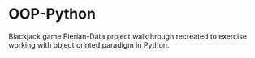 # OOP-Python
Blackjack game
Pierian-Data project walkthrough recreated to exercise working with object orinted paradigm in Python.
